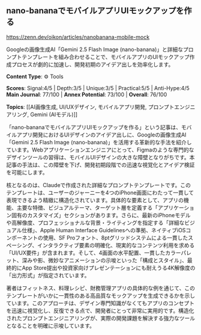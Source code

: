 ## nano-bananaでモバイルアプリUIモックアップを作る

https://zenn.dev/oikon/articles/nanobanana-mobile-mock

Googleの画像生成AI「Gemini 2.5 Flash Image (nano-banana)」と詳細なプロンプトテンプレートを組み合わせることで、モバイルアプリのUIモックアップ作成プロセスが劇的に加速し、開発初期のアイデア出しを効率化します。

**Content Type**: ⚙️ Tools

**Scores**: Signal:4/5 | Depth:3/5 | Unique:3/5 | Practical:5/5 | Anti-Hype:4/5
**Main Journal**: 77/100 | **Annex Potential**: 73/100 | **Overall**: 76/100

**Topics**: [[AI画像生成, UI/UXデザイン, モバイルアプリ開発, プロンプトエンジニアリング, Gemini (AIモデル)]]

「nano-bananaでモバイルアプリUIモックアップを作る」という記事は、モバイルアプリ開発におけるUIデザインのアイデア出しに、Googleの画像生成AI「Gemini 2.5 Flash Image (nano-banana)」を活用する革新的な手法を紹介しています。Webアプリケーションエンジニアにとって、Figmaのような専門的なデザインツールの習得は、モバイルUIデザインの大きな障壁となりがちです。本記事の手法は、この障壁を下げ、開発初期段階での迅速な視覚化とアイデア検証を可能にします。

核となるのは、Claudeで作成された詳細なプロンプトテンプレートです。このテンプレートは、ユーザーのジャーニーを4つのiPhone画面にわたって一貫して表現できるよう精緻に構造化されています。具体的な要素として、アプリの機能、主要な特徴、ビジュアルテーマ、ターゲット層を定義する「アプリケーション固有のカスタマイズ」セクションがあります。さらに、最新のiPhoneモデルや高解像度、プロフェッショナルな背景・ライティングを指定する「詳細なビジュアル仕様」、Apple Human Interface Guidelinesへの準拠、ネイティブiOSコンポーネントの使用、SF Proフォント、8ptグリッドシステムによる一貫したスペーシング、インタラクティブ要素の明確化、現実的なコンテンツ利用を求める「UI/UX要件」が含まれます。そして、4画面の水平配置、一貫したカラーパレット、深みや影、微妙なアニメーションの示唆といった「構成とスタイル」、最終的にApp Store提出や投資家向けプレゼンテーションにも耐えうる4K解像度の「出力形式」が指定されています。

著者はフィットネス、料理レシピ、財務管理アプリの具体的な例を通じて、このテンプレートがいかに一貫性のある高品質なモックアップを生成できるかを示しています。このアプローチは、デザイン専門知識がなくてもアプリのコンセプトを迅速に視覚化し、反復できる点で、開発者にとって非常に実用的です。構造化されたプロンプトエンジニアリングが、実際の開発課題を解決する強力なツールとなることを明確に示唆しています。